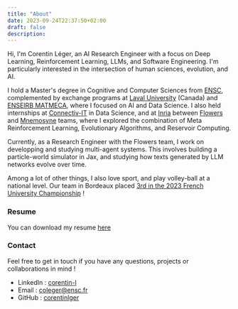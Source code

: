 ```yaml
---
title: "About"
date: 2023-09-24T22:37:50+02:00
draft: false
description: 
---
```


Hi, I'm Corentin Léger, an AI Research Engineer with a focus on Deep Learning, Reinforcement Learning, LLMs, and Software Engineering. I'm particularly interested in the intersection of human sciences, evolution, and AI.

I hold a Master's degree in Cognitive and Computer Sciences from [ENSC](https://ensc.bordeaux-inp.fr/fr), complemented by exchange programs at [Laval University](https://www.ulaval.ca/) (Canada) and [ENSEIRB MATMECA](https://enseirb-matmeca.bordeaux-inp.fr/fr), where I focused on AI and Data Science. I also held internships at [Connectiv-IT](http://www.connectiv-it.com/) in Data Science, and at [Inria](https://inria.fr/fr) between [Flowers](https://flowers.inria.fr/) and [Mnemosyne](https://team.inria.fr/mnemosyne/) teams, where I explored the combination of Meta Reinforcement Learning, Evolutionary Algorithms, and Reservoir Computing.

Currently, as a Research Engineer with the Flowers team, I work on developping and studying multi-agent systems. This involves building a particle-world simulator in Jax, and studying how texts generated by LLM networks evolve over time. 

Among a lot of other things, I also love sport, and play volley-ball at a national level. Our team in Bordeaux placed [3rd in the 2023 French University Championship](https://drive.google.com/file/d/1FhwyMhKOxN7QKWM3JcCXx-rfS5ZLsxHw/view?usp=sharing) ! 

### Resume 

You can download my resume [here](/resume.pdf) <br />

### Contact 

Feel free to get in touch if you have any questions, projects or collaborations in mind !

- LinkedIn : [corentin-l](https://www.linkedin.com/in/corentin-l/)
- Email : coleger@ensc.fr
- GitHub : [corentinlger](https://github.com/corentinlger)

